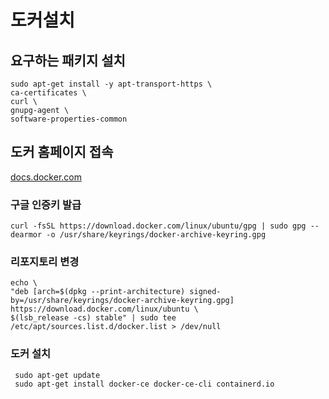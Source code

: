 # 도커설치 

## 요구하는 패키지 설치

    sudo apt-get install -y apt-transport-https \
    ca-certificates \
    curl \
    gnupg-agent \
    software-properties-common
    
## 도커 홈페이지 접속

[docs.docker.com](https://docs.docker.com/engine/install/ubuntu/)

### 구글 인증키 발급

    curl -fsSL https://download.docker.com/linux/ubuntu/gpg | sudo gpg --dearmor -o /usr/share/keyrings/docker-archive-keyring.gpg

### 리포지토리 변경

    echo \
    "deb [arch=$(dpkg --print-architecture) signed-by=/usr/share/keyrings/docker-archive-keyring.gpg] https://download.docker.com/linux/ubuntu \
    $(lsb_release -cs) stable" | sudo tee /etc/apt/sources.list.d/docker.list > /dev/null

### 도커 설치

     sudo apt-get update
     sudo apt-get install docker-ce docker-ce-cli containerd.io
     
     
 
